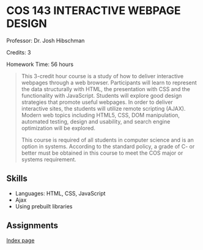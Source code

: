 # COS 143 INTERACTIVE WEBPAGE DESIGN

Professor: Dr. Josh Hibschman

Credits: 3

Homework Time: 56 hours

> This 3-credit hour course is a study of how to deliver interactive webpages
>  through a web browser. Participants will learn to represent the data structurally with HTML, the presentation
>  with CSS and the functionality with JavaScript. Students will explore good design strategies that promote
>  useful webpages. In order to deliver interactive sites, the students will utilize remote scripting (AJAX). Modern web topics including HTML5, CSS, DOM manipulation, automated testing, design and usability, and search engine optimization will be explored.
>
> This course is required of all students in computer science and is an option in systems. According to the standard policy, a grade of C- or better must be obtained in this course to meet the COS major or systems requirement.

## Skills

- Languages: HTML, CSS, JavaScript
- Ajax
- Using prebuilt libraries

## Assignments

[Index page](./index.html)